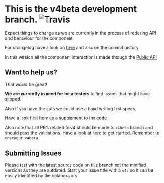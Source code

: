 # This is the v4beta development branch. ![Travis](https://travis-ci.org/Eonasdan/bootstrap-datetimepicker.svg?branch=v4beta)

Expect things to change as we are currently in the process of redesing API and behaviour for the component

For changelog have a look on [here](https://github.com/Eonasdan/bootstrap-datetimepicker/wiki/Version-4-changelog) and also on the commit history

In this version all the component interaction is made through the [Public API](https://github.com/Eonasdan/bootstrap-datetimepicker/wiki/Version-4-Public-API)

## Want to help us?

That would be great!

**We are currently in need for beta testers** to find issues that might have slipped.

Also if you have the guts we could use a hand writing test specs.

Have a look first [here](https://github.com/Eonasdan/bootstrap-datetimepicker/wiki/Version-4-Contributors-guide) as a supplement to the code

Also note that all PR's related to v4 should be made to ```v4beta``` branch and should pass the validations. Have a look at [here](https://github.com/Eonasdan/bootstrap-datetimepicker/blob/v4beta/CONTRIBUTING.md) to get started. Remember to ```checkout v4beta```.

## Submitting Issues

Please test with the latest source code on this branch not the minified versions as they are outdated. Start your issue title with a ```v4:``` so it can be easily identified by the colaborators.
